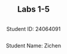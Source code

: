 ﻿<div style="display: flex; flex-direction: column; justify-content: center; align-items: center; height: 100vh;">

  <h2>Labs 1-5</h2>
  
  <p>Student ID: 24064091</p>
  <p>Student Name: Zichen</p>

</div>

# Lab 1

## AWS Account and Log in

### [1] Log into an IAM user account created for you on AWS.

#### [1.1.1] Log into an IAM user account created for me on AWS

**Description:** Following the lab's reference prompts, I clicked on the AWS console's URL https://489389878001.signin.aws.amazon.com/console and entered my user ID, username, and password.

**Result:** Successfully logged into AWS console as IAM user with username 24064091@student.uwa.edu.au
[Refer to the marking rubrics for sufficient step-by-step description.]

### [2] Search and open Identity Access Management

**Step1-Description:** Once logged in, I clicked on the user-inverted triangle icon at the top right of the current page and found the security credentials there. Security Credentials for AWS are credentials used for authentication and authorisation that allow users and programs to access AWS services and resources securely. The primary role of security credentials is to ensure that only authorized users and applications can access resources on AWS, such as EC2 instances, S3 storage buckets, and so on.

**Step2-Description:** After clicking on the security credentials, the access key page is found, asking to create access key.

**Step3-Description:** After clicking create an access key, perform the steps "access key best practices&alternatives", "set description tag" and "retrieve access key" to complete the access key creation. And we can also see the Secret access key by clicking the blue "show".

## Set up recent Unix-like OSes

**Description:** As needed, I chose Virtual Box as a virtual machine to run the Kali Linux operating system.

## Install Linux packages

### [1] Install Python

**Description:** According to the lab reference, I entered the commands `python3 --version` and `pip3 --version` to see the latest versions of python3 and pip3, which are Python 3.11.9 and pip 24.1.1 respectively; then followed the further prompts to install pip by typing the command:

```bash
sudo apt install python3 python3-pip
```

**Explanation:** pip: python's package management tool for installing and managing Python libraries and tools.


### [2] Install awscli

**Description:** Then, following further prompts, I entered the command:

```bash
sudo apt install awscli
```

to install the AWS CLI (Amazon Web Services Command Line Interface). Then I entered the command:

```bash
pip3 install awscli --upgrade
```

to install or upgrade the AWS CLI (Amazon Web Services Command Line Interface) tool using Python's package manager pip.

**Explanation:** **AWS CLI (Amazon Web Services Command Line Interface):** is a command line tool that allows users to interact with various cloud services provided by Amazon Web Services (AWS) through a command line interface. It simplifies the management and automation of AWS services for developers, system administrators, and cloud engineers.

- **awscli:** specify to install the AWS CLI tool
- **--upgrade:** Indicates that pip will attempt to upgrade to the latest version if the AWS CLI is already installed. If it is not installed, it will do a fresh install


### [3] Configure AWS

**Description:** Upon further prompting, I entered the command:

```bash
aws configure
```

to set and save the credentials and default settings required by the AWS CLI so that the CLI can properly interact with AWS services. Once the entry is complete, the AWS Access Key ID, AWS Secret Access Key, Default region name, and Default output format appear.

**Explanation:**

- **AWS Access Key ID:** this is one of the authentication keys for AWS users. It is used in conjunction with the AWS Secret Access Key so that the CLI can authenticate your identity and authorise access to AWS resources.

- **AWS Secret Access Key:** this is the confidential part of the access key and is paired with the Access Key ID. This key is used to ensure that the source of the request is an authenticated user.

- **Default region name:** the default AWS region want to operate in. A region is the physical location of an AWS data centre, in this case the region "ca-central-1" based on a range of school numbers.

- Default output format:

   specifies the format of AWS CLI command output. Common options are:

  - json: JSON format output (default)
  - text: Plain text format output
  - table: Tabular output


### [4] Install boto3

**Description:** Next I entered the command:

```bash
pip3 install boto3
```

to install boto3 so that I can access and manage AWS services by writing python code.

**Explanation:** **boto3:** is the official Python SDK (Software Development Kit) for interacting with Amazon Web Services (AWS). It allows developers to access and manage AWS services such as S3, EC2, DynamoDB, Lambda, RDS, etc. via Python code. boto3 provides an abstraction of the AWS service APIs, which simplifies programming and supports the automation of many common tasks (e.g., authentication, error retries, etc.).


## Test the installed environment

### [1] Test the AWS environment

**Description:** Following the lab reference prompts, I entered the command:

```bash
aws ec2 describe-regions --output table
```

to list the available regions in AWS and output the results in a tabular format. As can be seen from the results, all the expected available regions appear, indicating that the AWS environment is normal.

**Explanation:**

- **aws:** AWS Command Line Interface (CLI) master command
- **ec2:** subcommand for the AWS EC2 (Elastic Compute Cloud) service. ec2 is AWS' virtual server service
- **describe-regions:** this is an operational command of the AWS EC2 service that describes or lists all available AWS regions
- **--output table:** this is an option to specify the output format. The --output defines the output format of the AWS CLI commands. table format is the formatting of the output into a table style to make the information clearer and neater


### [2] Test the Python environment

**Description:** Next, I enter the command `python3` to enter the python code editing mode and enter the following code to finally output the available regions in dictionary form.

```python
import boto3
ec2 = boto3.client('ec2')
response = ec2.describe_regions()
print(response)
```

**Explanation:**

- **import boto3:** import the Boto3 library, the official Python SDK for AWS that allows programmatic interaction with AWS services. boto3 is the main library for accessing AWS services, through which service clients and resource objects can be created
- **ec2=boto3.client('ec2'):** create an EC2 client object via boto3.client('ec2'). boto3.client method is used to create a client that interacts with a specific AWS service, in this instance ec2. The client object ec2 will be used to invoke various API operations of the AWS EC2 service, such as describing regions, starting instances, stopping instances, etc. client('ec2') indicates that you want to interact with the EC2 service
- **response=ec2.describe_regions():** Use the EC2 client object ec2 to call the describe_regions method. describe_regions is one of the EC2 service's API operations for obtaining information about all of AWS's available regions (regions). The method returns a response dictionary containing information about all the regions, including the name and endpoint of each region
- **print(response):** output the dictionary


### [3] Write a Python script

**Description:** Finally, I proceeded to write the following Python code to fulfill the requirement '2 columns with Endpoint and RegionName':

```python
import boto3
import pandas as pd
ec2 = boto3.client('ec2')
response = ec2.describe_regions()
regions_data = response['Regions']
data = [(region['Endpoint'], region['RegionName']) for region in regions_data]
df = pd.DataFrame(data, columns=['Endpoint', 'RegionName'])
print(df)
```

**Explanation:**

- **pandas:** data manipulation and analysis library
- **regions = response['Regions']**
- **data = [(region['Endpoint'], region['RegionName']) for region in regions]:** extracts the Endpoint and RegionName from each region and formats it into a list of tuples
- **df = pd.DataFrame(data, columns=['Endpoint', 'RegionName']):** converts the list of tuples into a Pandas DataFrame with columns Endpoint and RegionName


<div style="page-break-after: always;"></div>

# Lab 2

<div style="page-break-after: always;"></div>

# Lab 3

<div style="page-break-after: always;"></div>

# Lab 4

<div style="page-break-after: always;"></div>

# Lab 5

